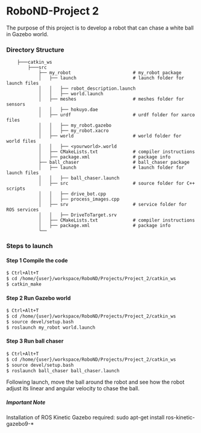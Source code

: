 # RoboND-Project 2
The purpose of this project is to develop a robot that can chase a white ball in Gazebo world.  

### Directory Structure
```
	├───catkin_ws
		├───src
		    ├── my_robot                       # my_robot package                   
		    │   ├── launch                     # launch folder for launch files   
		    │   │   ├── robot_description.launch
		    │   │   ├── world.launch
		    │   ├── meshes                     # meshes folder for sensors
		    │   │   ├── hokuyo.dae
		    │   ├── urdf                       # urdf folder for xarco files
		    │   │   ├── my_robot.gazebo
		    │   │   ├── my_robot.xacro
		    │   ├── world                      # world folder for world files
		    │   │   ├── <yourworld>.world
		    │   ├── CMakeLists.txt             # compiler instructions
		    │   ├── package.xml                # package info
		    ├── ball_chaser                    # ball_chaser package                   
		    │   ├── launch                     # launch folder for launch files   
		    │   │   ├── ball_chaser.launch
		    │   ├── src                        # source folder for C++ scripts
		    │   │   ├── drive_bot.cpp
		    │   │   ├── process_images.cpp
		    │   ├── srv                        # service folder for ROS services
		    │   │   ├── DriveToTarget.srv
		    │   ├── CMakeLists.txt             # compiler instructions
		    │   ├── package.xml                # package info                  
		    └──                                 
```

### Steps to launch

#### Step 1 Compile the code
```sh
$ Ctrl+Alt+T
$ cd /home/{user}/workspace/RoboND/Projects/Project_2/catkin_ws
$ catkin_make
```

#### Step 2 Run Gazebo world
```sh
$ Ctrl+Alt+T
$ cd /home/{user}/workspace/RoboND/Projects/Project_2/catkin_ws
$ source devel/setup.bash
$ roslaunch my_robot world.launch
```

#### Step 3 Run ball chaser
```sh
$ Ctrl+Alt+T
$ cd /home/{user}/workspace/RoboND/Projects/Project_2/catkin_ws
$ source devel/setup.bash
$ roslaunch ball_chaser ball_chaser.launch
```

Following launch, move the ball around the robot and see how the robot adjust its linear and angular velocity to chase the ball.

##### Important Note
Installation of ROS Kinetic Gazebo required:
sudo apt-get install ros-kinetic-gazebo9-*
